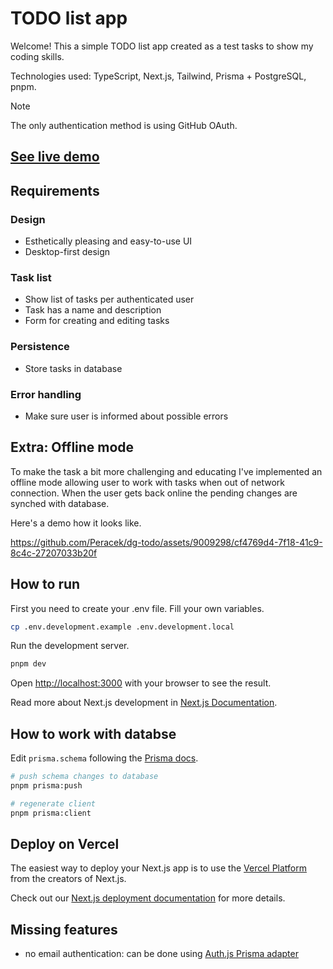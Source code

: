 # TODO list app

Welcome! This a simple TODO list app created as a test tasks to show my coding skills.

Technologies used: TypeScript, Next.js, Tailwind, Prisma + PostgreSQL, pnpm.

> [!NOTE]
> The only authentication method is using GitHub OAuth.

## [See live demo](https://dg-todo.vercel.app/)

## Requirements

### Design

- Esthetically pleasing and easy-to-use UI
- Desktop-first design

### Task list

- Show list of tasks per authenticated user
- Task has a name and description
- Form for creating and editing tasks

### Persistence

- Store tasks in database

### Error handling

- Make sure user is informed about possible errors

## Extra: Offline mode

To make the task a bit more challenging and educating I've implemented an offline mode allowing user to work with tasks when out of network connection. When the user gets back online the pending changes are synched with database.

Here's a demo how it looks like.

https://github.com/Peracek/dg-todo/assets/9009298/cf4769d4-7f18-41c9-8c4c-27207033b20f

## How to run

First you need to create your .env file. Fill your own variables.

```bash
cp .env.development.example .env.development.local
```

Run the development server.

```bash
pnpm dev
```

Open [http://localhost:3000](http://localhost:3000) with your browser to see the result.

Read more about Next.js development in [Next.js Documentation](https://nextjs.org/docs).

## How to work with databse

Edit `prisma.schema` following the [Prisma docs](https://www.prisma.io/docs).

```bash
# push schema changes to database
pnpm prisma:push

# regenerate client
pnpm prisma:client
```

## Deploy on Vercel

The easiest way to deploy your Next.js app is to use the [Vercel Platform](https://vercel.com/new?utm_medium=default-template&filter=next.js&utm_source=create-next-app&utm_campaign=create-next-app-readme) from the creators of Next.js.

Check out our [Next.js deployment documentation](https://nextjs.org/docs/deployment) for more details.

## Missing features

- no email authentication: can be done using [Auth.js Prisma adapter](https://authjs.dev/reference/prisma-adapter)

